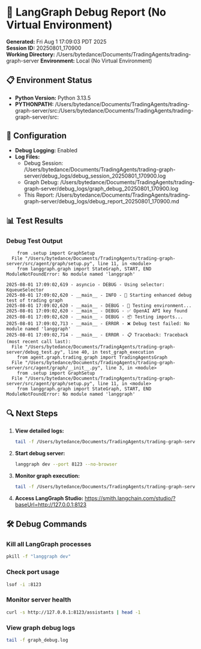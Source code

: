 # 🐛 LangGraph Debug Report (No Virtual Environment)

**Generated:** Fri Aug  1 17:09:03 PDT 2025  
**Session ID:** 20250801_170900  
**Working Directory:** /Users/bytedance/Documents/TradingAgents/trading-graph-server
**Environment:** Local (No Virtual Environment)

## 📋 Environment Status

- **Python Version:** Python 3.13.5
- **PYTHONPATH:** /Users/bytedance/Documents/TradingAgents/trading-graph-server/src:/Users/bytedance/Documents/TradingAgents/trading-graph-server/src:

## 🔧 Configuration

- **Debug Logging:** Enabled
- **Log Files:**
  - Debug Session: /Users/bytedance/Documents/TradingAgents/trading-graph-server/debug_logs/debug_session_20250801_170900.log
  - Graph Debug: /Users/bytedance/Documents/TradingAgents/trading-graph-server/debug_logs/graph_debug_20250801_170900.log
  - This Report: /Users/bytedance/Documents/TradingAgents/trading-graph-server/debug_logs/debug_report_20250801_170900.md

## 📊 Test Results

### Debug Test Output
```
    from .setup import GraphSetup
  File "/Users/bytedance/Documents/TradingAgents/trading-graph-server/src/agent/graph/setup.py", line 11, in <module>
    from langgraph.graph import StateGraph, START, END
ModuleNotFoundError: No module named 'langgraph'

2025-08-01 17:09:02,619 - asyncio - DEBUG - Using selector: KqueueSelector
2025-08-01 17:09:02,620 - __main__ - INFO - 🚀 Starting enhanced debug test of trading graph
2025-08-01 17:09:02,620 - __main__ - DEBUG - 🔑 Testing environment...
2025-08-01 17:09:02,620 - __main__ - DEBUG - ✅ OpenAI API key found
2025-08-01 17:09:02,620 - __main__ - DEBUG - 📦 Testing imports...
2025-08-01 17:09:02,713 - __main__ - ERROR - ❌ Debug test failed: No module named 'langgraph'
2025-08-01 17:09:02,714 - __main__ - ERROR - 📋 Traceback: Traceback (most recent call last):
  File "/Users/bytedance/Documents/TradingAgents/trading-graph-server/debug_test.py", line 40, in test_graph_execution
    from agent.graph.trading_graph import TradingAgentsGraph
  File "/Users/bytedance/Documents/TradingAgents/trading-graph-server/src/agent/graph/__init__.py", line 3, in <module>
    from .setup import GraphSetup
  File "/Users/bytedance/Documents/TradingAgents/trading-graph-server/src/agent/graph/setup.py", line 11, in <module>
    from langgraph.graph import StateGraph, START, END
ModuleNotFoundError: No module named 'langgraph'

```

## 🔍 Next Steps

1. **View detailed logs:**
   ```bash
   tail -f /Users/bytedance/Documents/TradingAgents/trading-graph-server/debug_logs/debug_session_20250801_170900.log
   ```

2. **Start debug server:**
   ```bash
   langgraph dev --port 8123 --no-browser
   ```

3. **Monitor graph execution:**
   ```bash
   tail -f /Users/bytedance/Documents/TradingAgents/trading-graph-server/debug_logs/graph_debug_20250801_170900.log
   ```

4. **Access LangGraph Studio:**
   https://smith.langchain.com/studio/?baseUrl=http://127.0.0.1:8123

## 🛠️ Debug Commands

### Kill all LangGraph processes
```bash
pkill -f "langgraph dev"
```

### Check port usage
```bash
lsof -i :8123
```

### Monitor server health
```bash
curl -s http://127.0.0.1:8123/assistants | head -1
```

### View graph debug logs
```bash
tail -f graph_debug.log
```

